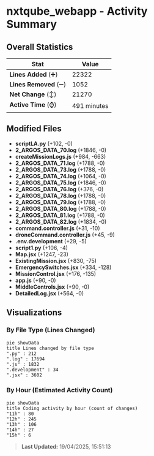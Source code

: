 # nxtqube_webapp - Activity Summary 

## Overall Statistics

| Stat                   | Value                                                             |
| ---------------------- | ----------------------------------------------------------------- |
| **Lines Added** (➕)   | 22322                                          |
| **Lines Removed** (➖) | 1052                                        |
| **Net Change** (↕)    | 21270                |
| **Active Time** (⌚)   | 491 minutes |


## Modified Files
- **scriptLA.py** (+102, -0)
- **2_ARGOS_DATA_70.log** (+1846, -0)
- **createMissionLogs.js** (+984, -663)
- **2_ARGOS_DATA_71.log** (+1788, -0)
- **2_ARGOS_DATA_73.log** (+1788, -0)
- **2_ARGOS_DATA_74.log** (+1064, -0)
- **2_ARGOS_DATA_75.log** (+1846, -0)
- **2_ARGOS_DATA_76.log** (+376, -0)
- **2_ARGOS_DATA_78.log** (+1788, -0)
- **2_ARGOS_DATA_79.log** (+1788, -0)
- **2_ARGOS_DATA_80.log** (+1788, -0)
- **2_ARGOS_DATA_81.log** (+1788, -0)
- **2_ARGOS_DATA_82.log** (+1834, -0)
- **command.controller.js** (+31, -10)
- **droneCommand.controller.js** (+45, -9)
- **.env.development** (+29, -5)
- **script1.py** (+106, -4)
- **Map.jsx** (+1247, -23)
- **ExistingMission.jsx** (+830, -75)
- **EmergencySwitches.jsx** (+334, -128)
- **MissionControl.jsx** (+176, -135)
- **app.js** (+90, -0)
- **MiddleControls.jsx** (+90, -0)
- **DetailedLog.jsx** (+564, -0)

## Visualizations

### By File Type (Lines Changed)

```mermaid
pie showData
title Lines changed by file type
".py" : 212
".log" : 17694
".js" : 1832
".development" : 34
".jsx" : 3602
```

### By Hour (Estimated Activity Count)

```mermaid
pie showData
title Coding activity by hour (count of changes)
"11h" : 80
"12h" : 245
"13h" : 106
"14h" : 27
"15h" : 6
```


> **Last Updated:** 19/04/2025, 15:51:13